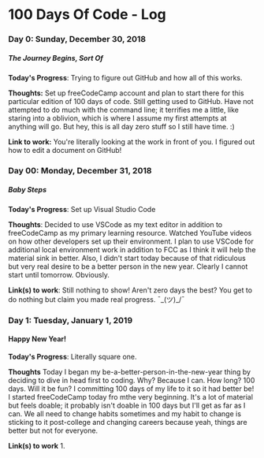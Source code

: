 # 100 Days Of Code - Log

### Day 0: Sunday, December 30, 2018
##### The Journey Begins, Sort Of

**Today's Progress**: Trying to figure out GitHub and how all of this works.

**Thoughts:** Set up freeCodeCamp account and plan to start there for this particular edition of 100 days of code. Still getting used to GitHub. Have not attempted to do much with the command line; it terrifies me a little, like staring into a oblivion, which is where I assume my first attempts at anything will go. But hey, this is all day zero stuff so I still have time. :)

**Link to work:** You're literally looking at the work in front of you.  I figured out how to edit a document on GitHub!

### Day 00: Monday, December 31, 2018
##### Baby Steps

**Today's Progress**: Set up Visual Studio Code

**Thoughts**: Decided to use VSCode as my text editor in addition to freeCodeCamp as my primary learning resource. Watched YouTube videos on how other developers set up their environment.  I plan to use VSCode for additional local environment work in addition to FCC as I think it will help the material sink in better. Also, I didn't start today because of that ridiculous but very real desire to be a better person in the new year. Clearly I cannot start until tomorrow. Obviously.

**Link(s) to work**: Still nothing to show! Aren't zero days the best? You get to do nothing but claim you made real progress. ¯\_(ツ)_/¯


### Day 1: Tuesday, January 1, 2019
#### Happy New Year!

**Today's Progress**: Literally square one.  

**Thoughts** Today I began my be-a-better-person-in-the-new-year thing by deciding to dive in head first to coding.  Why?  Because I can. How long? 100 days.  Will it be fun? I committing 100 days of my life to it so it had better be!  I started freeCodeCamp today fro mthe very beginning.  It's a lot of material but feels doable; it probably isn't doable in 100 days but I'll get as far as I can.  We all need to change habits sometimes and my habit to change is sticking to it post-college and changing careers because yeah, things are better but not for everyone.

**Link(s) to work**
1. 


<!--- //Commented Out Section for Markdown Reference//
### Day 1: Tuesday, January 1, 2019
#### Happy New Year!
<!---
**Today's Progress**: Literally square one.  
<!---
**Thoughts** Today I began my be-a-better-person-in-the-new-year thing by deciding to dive in head first to coding.  Why?  Because I can. How long? 100 days.  Will it be fun? I committing 100 days of my life to it so it had better be!  I started freeCodeCamp today fro mthe very beginning.  It's a lot of material but feels doable; it probably isn't doable in 100 days but I'll get as far as I can.  We all need to change habits sometimes and my habit to change is sticking to it post-college and changing careers because yeah, things are better but not for everyone.
<!---
**Link(s) to work**
1. [Find the Longest Word in a String](https://www.freecodecamp.com/challenges/find-the-longest-word-in-a-string)
2. [Title Case a Sentence](https://www.freecodecamp.com/challenges/title-case-a-sentence)
--->

